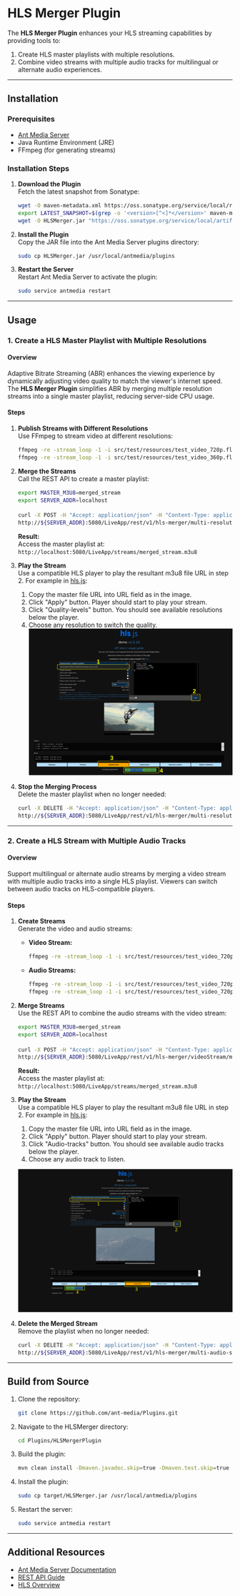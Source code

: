 # HLS Merger Plugin

The **HLS Merger Plugin** enhances your HLS streaming capabilities by providing tools to:

1. Create HLS master playlists with multiple resolutions.
2. Combine video streams with multiple audio tracks for multilingual or alternate audio experiences.

---

## Installation

### Prerequisites
- [Ant Media Server](https://antmedia.io/)
- Java Runtime Environment (JRE)
- FFmpeg (for generating streams)

### Installation Steps

1. **Download the Plugin**  
   Fetch the latest snapshot from Sonatype:

   ```bash
   wget -O maven-metadata.xml https://oss.sonatype.org/service/local/repositories/snapshots/content/io/antmedia/plugin/HLSMerger/maven-metadata.xml
   export LATEST_SNAPSHOT=$(grep -o '<version>[^<]*</version>' maven-metadata.xml | tail -n 1 | sed -e 's/<version>//g' -e 's/<\/version>//g')
   wget -O HLSMerger.jar "https://oss.sonatype.org/service/local/artifact/maven/redirect?r=snapshots&g=io.antmedia.plugin&a=HLSMerger&v=${LATEST_SNAPSHOT}&e=jar"
   ```

2. **Install the Plugin**  
   Copy the JAR file into the Ant Media Server plugins directory:

   ```bash
   sudo cp HLSMerger.jar /usr/local/antmedia/plugins
   ```

3. **Restart the Server**  
   Restart Ant Media Server to activate the plugin:

   ```bash
   sudo service antmedia restart
   ```

---

## Usage

### 1. Create a HLS Master Playlist with Multiple Resolutions

#### Overview  
Adaptive Bitrate Streaming (ABR) enhances the viewing experience by dynamically adjusting video quality to match the viewer's internet speed. The **HLS Merger Plugin** simplifies ABR by merging multiple resolution streams into a single master playlist, reducing server-side CPU usage.

#### Steps

1. **Publish Streams with Different Resolutions**  
   Use FFmpeg to stream video at different resolutions:

   ```bash
   ffmpeg -re -stream_loop -1 -i src/test/resources/test_video_720p.flv -codec copy -f flv rtmp://localhost/LiveApp/stream1
   ffmpeg -re -stream_loop -1 -i src/test/resources/test_video_360p.flv -codec copy -f flv rtmp://localhost/LiveApp/stream2
   ```

2. **Merge the Streams**  
   Call the REST API to create a master playlist:

   ```bash
   export MASTER_M3U8=merged_stream
   export SERVER_ADDR=localhost

   curl -X POST -H "Accept: application/json" -H "Content-Type: application/json" \
   http://${SERVER_ADDR}:5080/LiveApp/rest/v1/hls-merger/multi-resolution-stream/$MASTER_M3U8 -d '["stream1", "stream2"]'
   ```

   **Result:**  
   Access the master playlist at:  
   `http://localhost:5080/LiveApp/streams/merged_stream.m3u8`

3. **Play the Stream**  
   Use a compatible HLS player to play the resultant m3u8 file URL in step 2.
   For example in [hls.js](https://hlsjs.video-dev.org/demo/):
   1. Copy the master file URL into URL field as in the image.
   2. Click "Apply" button. Player should start to play your stream.
   3. Click "Quality-levels" button. You should see available resolutions below the player.
   4. Choose any resolution to switch the quality.
   ![multi-resolution-hls](multi-resolution-hls.png)

4. **Stop the Merging Process**  
   Delete the master playlist when no longer needed:

   ```bash
   curl -X DELETE -H "Accept: application/json" -H "Content-Type: application/json" \
   http://${SERVER_ADDR}:5080/LiveApp/rest/v1/hls-merger/multi-resolution-stream/$MASTER_M3U8
   ```

---

### 2. Create a HLS Stream with Multiple Audio Tracks

#### Overview  
Support multilingual or alternate audio streams by merging a video stream with multiple audio tracks into a single HLS playlist. Viewers can switch between audio tracks on HLS-compatible players.

#### Steps

1. **Create Streams**  
   Generate the video and audio streams:

   - **Video Stream:**

     ```bash
     ffmpeg -re -stream_loop -1 -i src/test/resources/test_video_720p.flv -an -codec copy -f flv rtmp://localhost/LiveApp/videoStream
     ```

   - **Audio Streams:**

     ```bash
     ffmpeg -re -stream_loop -1 -i src/test/resources/test_video_720p.flv -vn -codec copy -f flv rtmp://localhost/LiveApp/audiostream1
     ffmpeg -re -stream_loop -1 -i src/test/resources/test_video_720p.flv -vn -codec copy -f flv rtmp://localhost/LiveApp/audiostream2
     ```

2. **Merge Streams**  
   Use the REST API to combine the audio streams with the video stream:

   ```bash
   export MASTER_M3U8=merged_stream
   export SERVER_ADDR=localhost

   curl -X POST -H "Accept: application/json" -H "Content-Type: application/json" \
   http://${SERVER_ADDR}:5080/LiveApp/rest/v1/hls-merger/videoStream/multi-audio-stream/$MASTER_M3U8 -d '["audiostream1", "audiostream2"]'
   ```

   **Result:**  
   Access the master playlist at:  
   `http://localhost:5080/LiveApp/streams/merged_stream.m3u8`

3. **Play the Stream**  
   Use a compatible HLS player to play the resultant m3u8 file URL in step 2.
   For example in [hls.js](https://hlsjs.video-dev.org/demo/):
   1. Copy the master file URL into URL field as in the image.
   2. Click "Apply" button. Player should start to play your stream.
   3. Click "Audio-tracks" button. You should see available audio tracks below the player.
   4. Choose any audio track to listen.
   
   ![multi-audio-hls](multi-audio-hls.png)

4. **Delete the Merged Stream**  
   Remove the playlist when no longer needed:

   ```bash
   curl -X DELETE -H "Accept: application/json" -H "Content-Type: application/json" \
   http://${SERVER_ADDR}:5080/LiveApp/rest/v1/hls-merger/multi-audio-stream/$MASTER_M3U8
   ```

---

## Build from Source

1. Clone the repository:

   ```bash
   git clone https://github.com/ant-media/Plugins.git
   ```

2. Navigate to the HLSMerger directory:

   ```bash
   cd Plugins/HLSMergerPlugin
   ```

3. Build the plugin:

   ```bash
   mvn clean install -Dmaven.javadoc.skip=true -Dmaven.test.skip=true -Dgpg.skip=true
   ```

4. Install the plugin:

   ```bash
   sudo cp target/HLSMerger.jar /usr/local/antmedia/plugins
   ```

5. Restart the server:

   ```bash
   sudo service antmedia restart
   ```

---

## Additional Resources

- [Ant Media Server Documentation](https://antmedia.io/docs/)
- [REST API Guide](https://antmedia.io/docs/guides/developer-sdk-and-api/rest-api-guide/)
- [HLS Overview](https://en.wikipedia.org/wiki/HTTP_Live_Streaming)